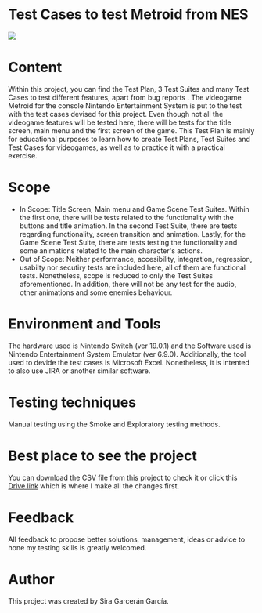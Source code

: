 # Test Cases to test Metroid from NES
  <p align="left">
   <img src="https://img.shields.io/badge/STATUS-EN%20DESAROLLO-green">
   </p>

# Content

Within this project, you can find the Test Plan, 3 Test Suites and many Test Cases to test different features, apart from bug reports . The videogame Metroid for the console Nintendo Entertainment System is put to the test with the test cases devised for this project. Even though not all the videogame features will be tested here, there will be tests for the title screen, main menu and the first screen of the game. This Test Plan is mainly for educational purposes to learn how to create Test Plans, Test Suites and Test Cases for videogames, as well as to practice it with a practical exercise. 

# Scope

- In Scope: Title Screen, Main menu and Game Scene Test Suites. Within the first one, there will be tests related to the functionality with the buttons and title animation. In the second Test Suite, there are tests regarding functionality, screen transition and animation. Lastly, for the Game Scene Test Suite, there are tests testing the functionality and some animations related to the main character's actions.              
- Out of Scope: Neither performance, accesibility, integration, regression, usabilty nor secutiry tests are included here, all of them are functional tests. Nonetheless, scope is reduced to only the Test Suites aforementioned. In addition, there will not be any test for the audio, other animations and some enemies behaviour.

# Environment and Tools

The hardware used is Nintendo Switch (ver 19.0.1) and the Software used is Nintendo Entertainment System Emulator (ver 6.9.0). Additionally, the tool used to devide the test cases is Microsoft Excel. Nonetheless, it is intented to also use JIRA or another similar software.

# Testing techniques

Manual testing using the Smoke and Exploratory testing methods.

# Best place to see the project

You can download the CSV file from this project to check it or click this [Drive link](https://docs.google.com/spreadsheets/d/1L7kt7GFLWHpHx1L1DQWIx6gGFkGNhdWsWvOR4_mk6JM/edit?usp=sharing) which is where I make all the changes first.

# Feedback

All feedback to propose better solutions, management, ideas or advice to hone my testing skills is greatly welcomed. 

# Author

This project was created by Sira Garcerán García.
